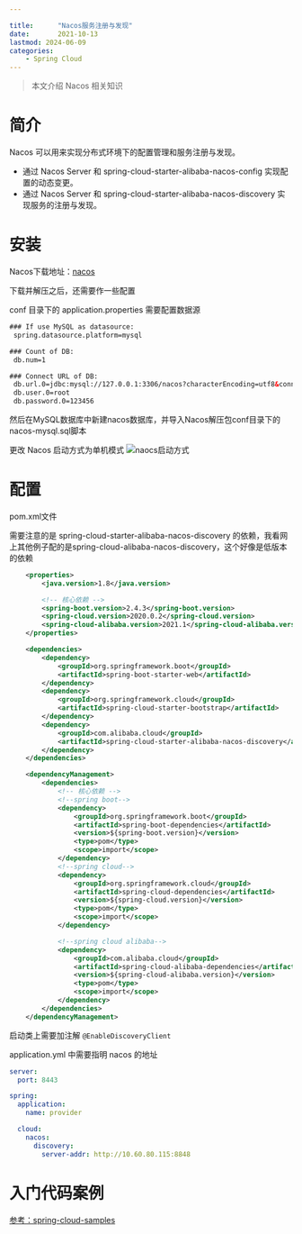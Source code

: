 ```yaml
---

title:      "Nacos服务注册与发现"
date:       2021-10-13
lastmod: 2024-06-09
categories:
    - Spring Cloud
---
```


>本文介绍 Nacos 相关知识

# 简介
Nacos 可以用来实现分布式环境下的配置管理和服务注册与发现。

-	通过 Nacos Server 和 spring-cloud-starter-alibaba-nacos-config 实现配置的动态变更。
-	通过 Nacos Server 和 spring-cloud-starter-alibaba-nacos-discovery 实现服务的注册与发现。

# 安装
Nacos下载地址：[nacos](https://github.com/alibaba/nacos/releases)

下载并解压之后，还需要作一些配置

conf 目录下的 application.properties 需要配置数据源

```xml
### If use MySQL as datasource:
 spring.datasource.platform=mysql

### Count of DB:
 db.num=1

### Connect URL of DB:
 db.url.0=jdbc:mysql://127.0.0.1:3306/nacos?characterEncoding=utf8&connectTimeout=1000&socketTimeout=3000&autoReconnect=true&useUnicode=true&useSSL=false&serverTimezone=UTC
 db.user.0=root
 db.password.0=123456
```
然后在MySQL数据库中新建nacos数据库，并导入Nacos解压包conf目录下的nacos-mysql.sql脚本

更改 Nacos 启动方式为单机模式
![naocs启动方式](https://img-blog.csdnimg.cn/5ded6c02ed71487abcc1f9a18a5c9320.png?x-oss-process=image/watermark,type_ZHJvaWRzYW5zZmFsbGJhY2s,shadow_50,text_Q1NETiBA5bCP6Iiffg==,size_20,color_FFFFFF,t_70,g_se,x_16)
# 配置
pom.xml文件

需要注意的是 spring-cloud-starter-alibaba-nacos-discovery 的依赖，我看网上其他例子配的是spring-cloud-alibaba-nacos-discovery，这个好像是低版本的依赖

```xml
	<properties>
		<java.version>1.8</java.version>

		<!-- 核心依赖 -->
		<spring-boot.version>2.4.3</spring-boot.version>
		<spring-cloud.version>2020.0.2</spring-cloud.version>
		<spring-cloud-alibaba.version>2021.1</spring-cloud-alibaba.version>
	</properties>

	<dependencies>
		<dependency>
			<groupId>org.springframework.boot</groupId>
			<artifactId>spring-boot-starter-web</artifactId>
		</dependency>
		<dependency>
			<groupId>org.springframework.cloud</groupId>
			<artifactId>spring-cloud-starter-bootstrap</artifactId>
		</dependency>
		<dependency>
			<groupId>com.alibaba.cloud</groupId>
			<artifactId>spring-cloud-starter-alibaba-nacos-discovery</artifactId>
		</dependency>
	</dependencies>

	<dependencyManagement>
		<dependencies>
			<!-- 核心依赖 -->
			<!--spring boot-->
			<dependency>
				<groupId>org.springframework.boot</groupId>
				<artifactId>spring-boot-dependencies</artifactId>
				<version>${spring-boot.version}</version>
				<type>pom</type>
				<scope>import</scope>
			</dependency>
			<!--spring cloud-->
			<dependency>
				<groupId>org.springframework.cloud</groupId>
				<artifactId>spring-cloud-dependencies</artifactId>
				<version>${spring-cloud.version}</version>
				<type>pom</type>
				<scope>import</scope>
			</dependency>

			<!--spring cloud alibaba-->
			<dependency>
				<groupId>com.alibaba.cloud</groupId>
				<artifactId>spring-cloud-alibaba-dependencies</artifactId>
				<version>${spring-cloud-alibaba.version}</version>
				<type>pom</type>
				<scope>import</scope>
			</dependency>
		</dependencies>
	</dependencyManagement>
```

启动类上需要加注解 `@EnableDiscoveryClient`

application.yml 中需要指明 nacos 的地址

```yaml
server:
  port: 8443

spring:
  application:
    name: provider

  cloud:
    nacos:
      discovery:
        server-addr: http://10.60.80.115:8848

```

# 入门代码案例
[参考：spring-cloud-samples](https://github.com/zoushuyou/spring-cloud-samples/tree/main/spring-cloud-alibaba-nacos-register)



